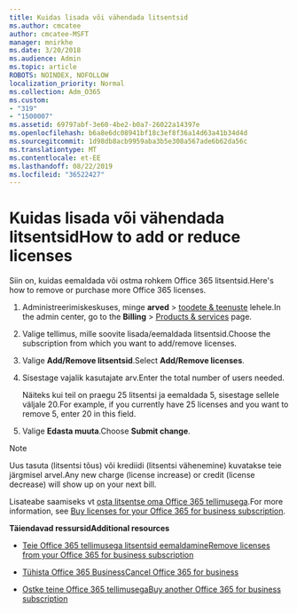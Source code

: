 ```yaml
---
title: Kuidas lisada või vähendada litsentsid
ms.author: cmcatee
author: cmcatee-MSFT
manager: mnirkhe
ms.date: 3/20/2018
ms.audience: Admin
ms.topic: article
ROBOTS: NOINDEX, NOFOLLOW
localization_priority: Normal
ms.collection: Adm_O365
ms.custom:
- "319"
- "1500007"
ms.assetid: 69797abf-3e60-4be2-b0a7-26022a14397e
ms.openlocfilehash: b6a8e6dc08941bf18c3ef8f36a14d63a41b34d4d
ms.sourcegitcommit: 1d98db8acb9959aba3b5e308a567ade6b62da56c
ms.translationtype: MT
ms.contentlocale: et-EE
ms.lasthandoff: 08/22/2019
ms.locfileid: "36522427"
---
```

# <a name="how-to-add-or-reduce-licenses"></a><span data-ttu-id="bb44a-102">Kuidas lisada või vähendada litsentsid</span><span class="sxs-lookup"><span data-stu-id="bb44a-102">How to add or reduce licenses</span></span>

<span data-ttu-id="bb44a-103">Siin on, kuidas eemaldada või ostma rohkem Office 365 litsentsid.</span><span class="sxs-lookup"><span data-stu-id="bb44a-103">Here's how to remove or purchase more Office 365 licenses.</span></span>
  
1. <span data-ttu-id="bb44a-104">Administreerimiskeskuses, minge **arved** \> [toodete & teenuste](https://go.microsoft.com/fwlink/p/?linkid=842054) lehele.</span><span class="sxs-lookup"><span data-stu-id="bb44a-104">In the admin center, go to the **Billing** \> [Products & services](https://go.microsoft.com/fwlink/p/?linkid=842054) page.</span></span>

2. <span data-ttu-id="bb44a-105">Valige tellimus, mille soovite lisada/eemaldada litsentsid.</span><span class="sxs-lookup"><span data-stu-id="bb44a-105">Choose the subscription from which you want to add/remove licenses.</span></span>

3. <span data-ttu-id="bb44a-106">Valige **Add/Remove litsentsid**.</span><span class="sxs-lookup"><span data-stu-id="bb44a-106">Select **Add/Remove licenses**.</span></span>

4. <span data-ttu-id="bb44a-107">Sisestage vajalik kasutajate arv.</span><span class="sxs-lookup"><span data-stu-id="bb44a-107">Enter the total number of users needed.</span></span>

    <span data-ttu-id="bb44a-108">Näiteks kui teil on praegu 25 litsentsi ja eemaldada 5, sisestage sellele väljale 20.</span><span class="sxs-lookup"><span data-stu-id="bb44a-108">For example, if you currently have 25 licenses and you want to remove 5, enter 20 in this field.</span></span>

5. <span data-ttu-id="bb44a-109">Valige **Edasta muuta**.</span><span class="sxs-lookup"><span data-stu-id="bb44a-109">Choose **Submit change**.</span></span>

> [!NOTE]
> <span data-ttu-id="bb44a-110">Uus tasuta (litsentsi tõus) või krediidi (litsentsi vähenemine) kuvatakse teie järgmisel arvel.</span><span class="sxs-lookup"><span data-stu-id="bb44a-110">Any new charge (license increase) or credit (license decrease) will show up on your next bill.</span></span>

<span data-ttu-id="bb44a-111">Lisateabe saamiseks vt [osta litsentse oma Office 365 tellimusega](https://docs.microsoft.com/office365/admin/subscriptions-and-billing/buy-licenses).</span><span class="sxs-lookup"><span data-stu-id="bb44a-111">For more information, see [Buy licenses for your Office 365 for business subscription](https://docs.microsoft.com/office365/admin/subscriptions-and-billing/buy-licenses).</span></span>

 <span data-ttu-id="bb44a-112">**Täiendavad ressursid**</span><span class="sxs-lookup"><span data-stu-id="bb44a-112">**Additional resources**</span></span>
  
- [<span data-ttu-id="bb44a-113">Teie Office 365 tellimusega litsentsid eemaldamine</span><span class="sxs-lookup"><span data-stu-id="bb44a-113">Remove licenses from your Office 365 for business subscription</span></span>](https://docs.microsoft.com/office365/admin/subscriptions-and-billing/remove-licenses-from-subscription)

- [<span data-ttu-id="bb44a-114">Tühista Office 365 Business</span><span class="sxs-lookup"><span data-stu-id="bb44a-114">Cancel Office 365 for business</span></span>](https://docs.microsoft.com/office365/admin/subscriptions-and-billing/cancel-your-subscription)

- [<span data-ttu-id="bb44a-115">Ostke teine Office 365 tellimusega</span><span class="sxs-lookup"><span data-stu-id="bb44a-115">Buy another Office 365 for business subscription</span></span>](https://docs.microsoft.com/office365/admin/subscriptions-and-billing/buy-another-subscription)
